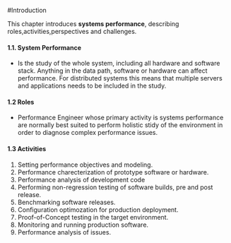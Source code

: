 #Introduction

This chapter introduces <b>systems performance</b>, describing roles,activities,perspectives and challenges.

#### 1.1. System Performance
- Is the study of the whole system, including all hardware and software stack. Anything in the data path, software or hardware can
  affect performance. For distributed systems this means that multiple servers and applications needs to be included in the study.
  
#### 1.2 Roles
- Performance Engineer whose primary activity is systems performance are normally best suited to perform holistic stidy of the environment
  in order to diagnose complex performance issues.
  
#### 1.3 Activities
1. Setting performance objectives and modeling.
2. Performance charecterization of prototype software or hardware.
3. Performance analysis of development code
4. Performing non-regression testing of software builds, pre and post release.
5. Benchmarking software releases.
6. Configuration optimozation for production deployment.
7. Proof-of-Concept testing in the target environment.
8. Monitoring and running production software.
9. Performance analysis of issues.
 
